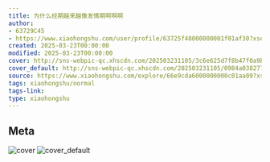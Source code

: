 ```yaml
---
title: 为什么经期越来越像发情期啊啊啊
author:
- 63729C45
- https://www.xiaohongshu.com/user/profile/63725f48000000001f01af30?xsec_token=undefined
created: 2025-03-23T00:00:00
modified: 2025-03-23T00:00:00
cover: http://sns-webpic-qc.xhscdn.com/202503231105/3c6e625d7f8b47f0a9b3e158c9c69648/1040g008317s0j49r44005oribt47rbpgotpsne0!nc_n_webp_prv_1
cover_default: http://sns-webpic-qc.xhscdn.com/202503231105/0984a03827763e22f6a742120be6b2b3/1040g008317s0j49r44005oribt47rbpgotpsne0!nc_n_webp_mw_1
source: https://www.xiaohongshu.com/explore/66e9cda6000000000c01aa09?xsec_token=ABsdISW6zeLV-EJDMFn37FJuhmW84smcpUUFzmpQXq4k8=
tags: xiaohongshu/normal
tags-link:
type: xiaohongshu
---
```


## Meta

![cover](http://sns-webpic-qc.xhscdn.com/202503231105/3c6e625d7f8b47f0a9b3e158c9c69648/1040g008317s0j49r44005oribt47rbpgotpsne0!nc_n_webp_prv_1)
![cover_default](http://sns-webpic-qc.xhscdn.com/202503231105/0984a03827763e22f6a742120be6b2b3/1040g008317s0j49r44005oribt47rbpgotpsne0!nc_n_webp_mw_1)
